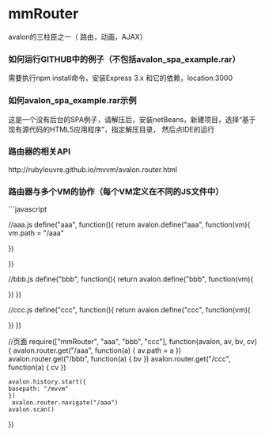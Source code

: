mmRouter
=============

avalon的三柱臣之一（ 路由，动画，AJAX）

<h3>如何运行GITHUB中的例子（不包括avalon_spa_example.rar）</h3>
需要执行npm install命令，安装Express 3.x 和它的依赖，location:3000

<h3>如何avalon_spa_example.rar示例</h3>
这是一个没有后台的SPA例子，请解压后，安装netBeans，新建项目，选择“基于现有源代码的HTML5应用程序”，指定解压目录， 然后点IDE的运行

<h3>路由器的相关API</h3>
http://rubylouvre.github.io/mvvm/avalon.router.html

<h3>路由器与多个VM的协作（每个VM定义在不同的JS文件中）</h3>
```javascript

//aaa.js
define("aaa", function(){
   return  avalon.define("aaa", function(vm){
        vm.path = "/aaa"
  
   })

})

//bbb.js
define("bbb", function(){
   return avalon.define("bbb", function(vm){
       
 
   })
})

//ccc.js
define("ccc", function(){
    return avalon.define("ccc", function(vm){
     
   })
})

//页面
require(["mmRouter", "aaa", "bbb", "ccc"], function(avalon, av, bv, cv){
    avalon.router.get("/aaa", function(a) {
       av.path = a
    })
    avalon.router.get("/bbb", function(a) {
        bv
    })
    avalon.router.get("/ccc", function(a) {
       cv
    })
   
    avalon.history.start({
    basepath: "/mvvm"
    })
     avalon.router.navigate("/aaa")
    avalon.scan()

})
```
